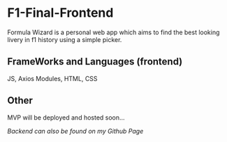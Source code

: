 # F1-Final-Frontend
Formula Wizard is a personal web app which aims to find the best looking livery in f1 history using a simple picker.

## FrameWorks and Languages (frontend)

JS, Axios Modules, HTML, CSS


## Other
MVP will be deployed and hosted soon...

*Backend can also be found on my Github Page*
